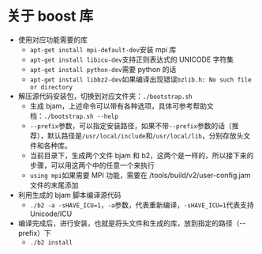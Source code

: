 # 关于 boost 库

- 使用对应功能需要的库
  - `apt-get install mpi-default-dev`安装 mpi 库
  - `apt-get install libicu-dev`支持正则表达式的 UNICODE 字符集
  - `apt-get install python-dev`需要 python 的话
  - `apt-get install libbz2-dev`如果编译出现错误`bzlib.h: No such file or directory`
- 解压源代码安装包，切换到对应文件夹：`./bootstrap.sh`
  - 生成 bjam，上述命令可以带有各种选项，具体可参考帮助文档：`./bootstrap.sh --help`
  - `--prefix`参数，可以指定安装路径，如果不带`--prefix`参数的话（推荐），默认路径是`/usr/local/include`和`/usr/local/lib`，分别存放头文件和各种库。
  - 当前目录下，生成两个文件 bjam 和 b2，这两个是一样的，所以接下来的步骤，可以用这两个中的任意一个来执行
  - `using mpi`如果需要 MPI 功能，需要在 /tools/build/v2/user-config.jam 文件的末尾添加
- 利用生成的 bjam 脚本编译源代码
  - `./b2 -a -sHAVE_ICU=1`，`-a`参数，代表重新编译，`-sHAVE_ICU=1`代表支持 Unicode/ICU
- 编译完成后，进行安装，也就是将头文件和生成的库，放到指定的路径（--prefix）下
  - `./b2 install`